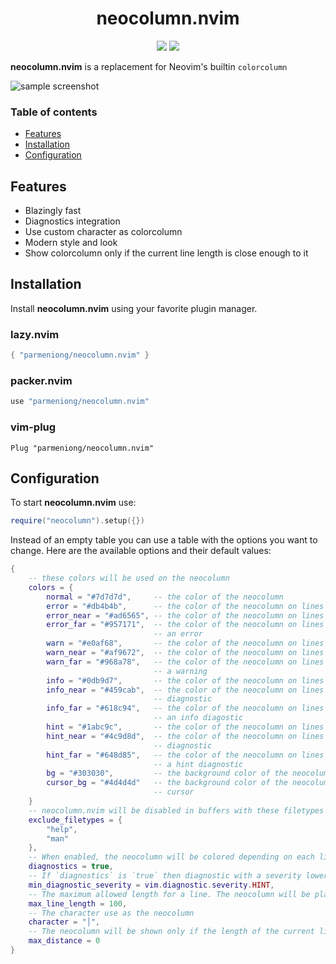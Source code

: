 <div align="center">
    <h1>neocolumn.nvim</h1>
    <img src="https://img.shields.io/badge/version-v2.1.0-8A2BE2" />
    <img src="https://img.shields.io/badge/license-MIT-blue" />
</div>

**neocolumn.nvim** is a replacement for Neovim's builtin `colorcolumn`

![sample screenshot](https://github.com/user-attachments/assets/5a6bd46b-2aba-4b2e-b599-21ee7b8d8ead)

### Table of contents

* [Features](#features)
* [Installation](#installation)
* [Configuration](#configuration)

## Features

* Blazingly fast
* Diagnostics integration
* Use custom character as colorcolumn
* Modern style and look
* Show colorcolumn only if the current line length is close enough to it

## Installation

Install **neocolumn.nvim** using your favorite plugin manager.

### lazy.nvim

```lua
{ "parmeniong/neocolumn.nvim" }
```

### packer.nvim

```lua
use "parmeniong/neocolumn.nvim"
```

### vim-plug

```vim
Plug "parmeniong/neocolumn.nvim"
```

## Configuration

To start **neocolumn.nvim** use:

```lua
require("neocolumn").setup({})
```

Instead of an empty table you can use a table with the options you want to change.
Here are the available options and their default values:

```lua
{
    -- these colors will be used on the neocolumn
    colors = {
        normal = "#7d7d7d",     -- the color of the neocolumn
        error = "#db4b4b",      -- the color of the neocolumn on lines with an error
        error_near = "#ad6565", -- the color of the neocolumn on lines next to a line with an error
        error_far = "#957171",  -- the color of the neocolumn on lines 2 lines away from a line with
                                -- an error
        warn = "#e0af68",       -- the color of the neocolumn on lines with a warning
        warn_near = "#af9672",  -- the color of the neocolumn on lines next to a line with a warning
        warn_far = "#968a78",   -- the color of the neocolumn on lines 2 lines away from a line with
                                -- a warning
        info = "#0db9d7",       -- the color of the neocolumn on lines with an info diagnostic
        info_near = "#459cab",  -- the color of the neocolumn on lines next to a line with an info
                                -- diagnostic
        info_far = "#618c94",   -- the color of the neocolumn on lines 2 lines away from a line with
                                -- an info diagostic
        hint = "#1abc9c",       -- the color of the neocolumn on lines with a hint diagnostic
        hint_near = "#4c9d8d",  -- the color of the neocolumn on lines next to a line with a hint
                                -- diagnostic
        hint_far = "#648d85",   -- the color of the neocolumn on lines 2 lines away from a line with
                                -- a hint diagnostic
        bg = "#303030",         -- the background color of the neocolumn
        cursor_bg = "#4d4d4d"   -- the background color of the neocolumn on the same line as the
                                -- cursor
    }
    -- neocolumn.nvim will be disabled in buffers with these filetypes
    exclude_filetypes = {
        "help",
        "man"
    },
    -- When enabled, the neocolumn will be colored depending on each line's diagnostics
    diagnostics = true,
    -- If `diagnostics` is `true` then diagnostic with a severity lower than this will be ignored
    min_diagnostic_severity = vim.diagnostic.severity.HINT,
    -- The maximum allowed length for a line. The neocolumn will be placed one column to the right
    max_line_length = 100,
    -- The character use as the neocolumn
    character = "│",
    -- The neocolumn will be shown only if the length of the current line is this close to it
    max_distance = 0
}
```
